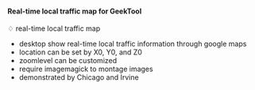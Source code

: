 #### Real-time local traffic map for GeekTool

♢ real-time local traffic map

- desktop show real-time local traffic information through google maps
- location can be set by X0, Y0, and Z0
- zoomlevel can be customized
- require imagemagick to montage images
- demonstrated by Chicago and Irvine 

